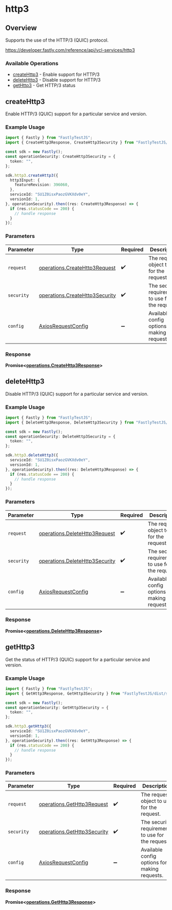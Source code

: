 # http3

## Overview

Supports the use of the HTTP/3 (QUIC) protocol.

<https://developer.fastly.com/reference/api/vcl-services/http3>
### Available Operations

* [createHttp3](#createhttp3) - Enable support for HTTP/3
* [deleteHttp3](#deletehttp3) - Disable support for HTTP/3
* [getHttp3](#gethttp3) - Get HTTP/3 status

## createHttp3

Enable HTTP/3 (QUIC) support for a particular service and version.

### Example Usage

```typescript
import { Fastly } from "FastlyTestJS";
import { CreateHttp3Response, CreateHttp3Security } from "FastlyTestJS/dist/sdk/models/operations";

const sdk = new Fastly();
const operationSecurity: CreateHttp3Security = {
  token: "",
};

sdk.http3.createHttp3({
  http3Input: {
    featureRevision: 396060,
  },
  serviceId: "SU1Z0isxPaozGVKXdv0eY",
  versionId: 1,
}, operationSecurity).then((res: CreateHttp3Response) => {
  if (res.statusCode == 200) {
    // handle response
  }
});
```

### Parameters

| Parameter                                                                        | Type                                                                             | Required                                                                         | Description                                                                      |
| -------------------------------------------------------------------------------- | -------------------------------------------------------------------------------- | -------------------------------------------------------------------------------- | -------------------------------------------------------------------------------- |
| `request`                                                                        | [operations.CreateHttp3Request](../../models/operations/createhttp3request.md)   | :heavy_check_mark:                                                               | The request object to use for the request.                                       |
| `security`                                                                       | [operations.CreateHttp3Security](../../models/operations/createhttp3security.md) | :heavy_check_mark:                                                               | The security requirements to use for the request.                                |
| `config`                                                                         | [AxiosRequestConfig](https://axios-http.com/docs/req_config)                     | :heavy_minus_sign:                                                               | Available config options for making requests.                                    |


### Response

**Promise<[operations.CreateHttp3Response](../../models/operations/createhttp3response.md)>**


## deleteHttp3

Disable HTTP/3 (QUIC) support for a particular service and version.

### Example Usage

```typescript
import { Fastly } from "FastlyTestJS";
import { DeleteHttp3Response, DeleteHttp3Security } from "FastlyTestJS/dist/sdk/models/operations";

const sdk = new Fastly();
const operationSecurity: DeleteHttp3Security = {
  token: "",
};

sdk.http3.deleteHttp3({
  serviceId: "SU1Z0isxPaozGVKXdv0eY",
  versionId: 1,
}, operationSecurity).then((res: DeleteHttp3Response) => {
  if (res.statusCode == 200) {
    // handle response
  }
});
```

### Parameters

| Parameter                                                                        | Type                                                                             | Required                                                                         | Description                                                                      |
| -------------------------------------------------------------------------------- | -------------------------------------------------------------------------------- | -------------------------------------------------------------------------------- | -------------------------------------------------------------------------------- |
| `request`                                                                        | [operations.DeleteHttp3Request](../../models/operations/deletehttp3request.md)   | :heavy_check_mark:                                                               | The request object to use for the request.                                       |
| `security`                                                                       | [operations.DeleteHttp3Security](../../models/operations/deletehttp3security.md) | :heavy_check_mark:                                                               | The security requirements to use for the request.                                |
| `config`                                                                         | [AxiosRequestConfig](https://axios-http.com/docs/req_config)                     | :heavy_minus_sign:                                                               | Available config options for making requests.                                    |


### Response

**Promise<[operations.DeleteHttp3Response](../../models/operations/deletehttp3response.md)>**


## getHttp3

Get the status of HTTP/3 (QUIC) support for a particular service and version.

### Example Usage

```typescript
import { Fastly } from "FastlyTestJS";
import { GetHttp3Response, GetHttp3Security } from "FastlyTestJS/dist/sdk/models/operations";

const sdk = new Fastly();
const operationSecurity: GetHttp3Security = {
  token: "",
};

sdk.http3.getHttp3({
  serviceId: "SU1Z0isxPaozGVKXdv0eY",
  versionId: 1,
}, operationSecurity).then((res: GetHttp3Response) => {
  if (res.statusCode == 200) {
    // handle response
  }
});
```

### Parameters

| Parameter                                                                  | Type                                                                       | Required                                                                   | Description                                                                |
| -------------------------------------------------------------------------- | -------------------------------------------------------------------------- | -------------------------------------------------------------------------- | -------------------------------------------------------------------------- |
| `request`                                                                  | [operations.GetHttp3Request](../../models/operations/gethttp3request.md)   | :heavy_check_mark:                                                         | The request object to use for the request.                                 |
| `security`                                                                 | [operations.GetHttp3Security](../../models/operations/gethttp3security.md) | :heavy_check_mark:                                                         | The security requirements to use for the request.                          |
| `config`                                                                   | [AxiosRequestConfig](https://axios-http.com/docs/req_config)               | :heavy_minus_sign:                                                         | Available config options for making requests.                              |


### Response

**Promise<[operations.GetHttp3Response](../../models/operations/gethttp3response.md)>**

